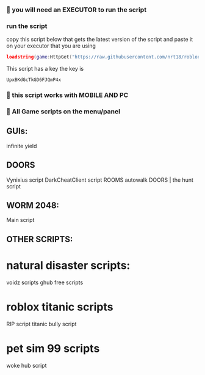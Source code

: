 ### :pushpin: you will need an EXECUTOR to run the script

### run the script
copy this script below that gets the latest version of the script and paste it on your executor that you are using

```lua
loadstring(game:HttpGet("https://raw.githubusercontent.com/nrt18/robloxGameHub/main/ntscript.lua"))();
```

This script has a key the key is 
```
UpxBKdGcTkGD6FJQmP4x
```

### :pushpin: this script works with MOBILE AND PC 

### :pushpin: All Game scripts on the menu/panel

## GUIs:
infinite yield

## DOORS
Vynixius script
DarkCheatClient script
ROOMS autowalk
DOORS | the hunt script

## WORM 2048:
Main script

## OTHER SCRIPTS:

# natural disaster scripts:
voidz scripts
ghub free scripts

# roblox titanic scripts
RIP script
titanic bully script

# pet sim 99 scripts
woke hub script
